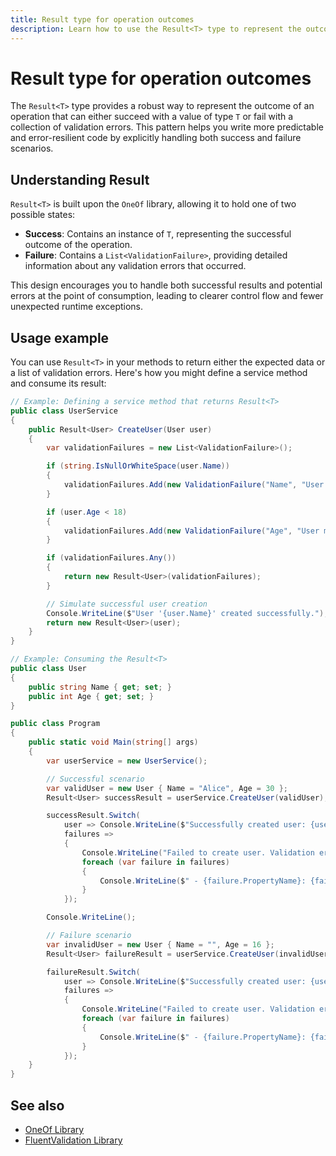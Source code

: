 ```yaml
---
title: Result type for operation outcomes
description: Learn how to use the Result<T> type to represent the outcome of an operation, encapsulating either a successful result or a list of validation failures.
---
```


# Result type for operation outcomes

The `Result<T>` type provides a robust way to represent the outcome of an operation that can either succeed with a value of type `T` or fail with a collection of validation errors. This pattern helps you write more predictable and error-resilient code by explicitly handling both success and failure scenarios.

## Understanding Result<T>

`Result<T>` is built upon the `OneOf` library, allowing it to hold one of two possible states:

*   **Success**: Contains an instance of `T`, representing the successful outcome of the operation.
*   **Failure**: Contains a `List<ValidationFailure>`, providing detailed information about any validation errors that occurred.

This design encourages you to handle both successful results and potential errors at the point of consumption, leading to clearer control flow and fewer unexpected runtime exceptions.

## Usage example

You can use `Result<T>` in your methods to return either the expected data or a list of validation errors. Here's how you might define a service method and consume its result:

```csharp
// Example: Defining a service method that returns Result<T>
public class UserService
{
    public Result<User> CreateUser(User user)
    {
        var validationFailures = new List<ValidationFailure>();

        if (string.IsNullOrWhiteSpace(user.Name))
        {
            validationFailures.Add(new ValidationFailure("Name", "User name cannot be empty."));
        }

        if (user.Age < 18)
        {
            validationFailures.Add(new ValidationFailure("Age", "User must be at least 18 years old."));
        }

        if (validationFailures.Any())
        {
            return new Result<User>(validationFailures);
        }

        // Simulate successful user creation
        Console.WriteLine($"User '{user.Name}' created successfully.");
        return new Result<User>(user);
    }
}

// Example: Consuming the Result<T>
public class User
{
    public string Name { get; set; }
    public int Age { get; set; }
}

public class Program
{
    public static void Main(string[] args)
    {
        var userService = new UserService();

        // Successful scenario
        var validUser = new User { Name = "Alice", Age = 30 };
        Result<User> successResult = userService.CreateUser(validUser);

        successResult.Switch(
            user => Console.WriteLine($"Successfully created user: {user.Name}"),
            failures =>
            {
                Console.WriteLine("Failed to create user. Validation errors:");
                foreach (var failure in failures)
                {
                    Console.WriteLine($" - {failure.PropertyName}: {failure.ErrorMessage}");
                }
            });

        Console.WriteLine();

        // Failure scenario
        var invalidUser = new User { Name = "", Age = 16 };
        Result<User> failureResult = userService.CreateUser(invalidUser);

        failureResult.Switch(
            user => Console.WriteLine($"Successfully created user: {user.Name}"),
            failures =>
            {
                Console.WriteLine("Failed to create user. Validation errors:");
                foreach (var failure in failures)
                {
                    Console.WriteLine($" - {failure.PropertyName}: {failure.ErrorMessage}");
                }
            });
    }
}
```

## See also

*   [OneOf Library](https://github.com/mcintyre321/OneOf)
*   [FluentValidation Library](https://fluentvalidation.net/)
